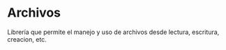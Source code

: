 # Archivos
Librería que permite el manejo y uso de archivos desde lectura, escritura, creacion, etc.
